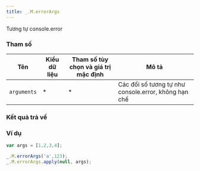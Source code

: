 ```yaml
---
title: _.M.errorArgs
---
```


Tương tự console.error

### Tham số
<table class="table table-striped">
    <thead>
    <tr>
        <th>Tên</th>
        <th>Kiểu dữ liệu</th>
        <th>Tham số tùy chọn và giá trị mặc định</th>
        <th>Mô tả</th>
    </tr>
    </thead>
    <tbody>
    <tr>
        <td><code>arguments</code></td>
        <td>*</td>
        <td>*</td>
        <td>Các đối số tương tự như console.error, không hạn chế</td>
    </tr>
    </tbody>
</table>

### Kết quả trả về
<dl class="dl-horizontal">
    <dt></dt>
    <dd></dd>
</dl>

### Ví dụ
```js
var args = [1,2,3,4];

_.M.errorArgs('a',123);
_.M.errorArgs.apply(null, args);
```
